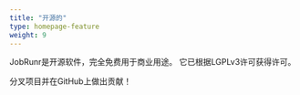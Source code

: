 ```yaml
---
title: "开源的"
type: homepage-feature
weight: 9
---
```

JobRunr是开源软件，完全免费用于商业用途。 它已根据LGPLv3许可获得许可。

分叉项目并在GitHub上做出贡献！